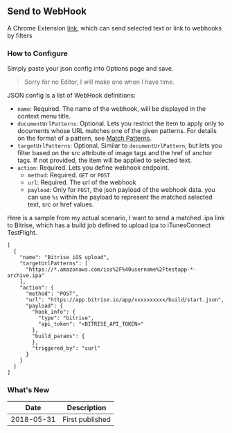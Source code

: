 ## Send to WebHook

A Chrome Extension [link](), which can send selected text or link to webhooks by filters


### How to Configure

Simply paste your json config into Options page and save.
> Sorry for no Editor, I will make one when I have time.

JSON config is a list of WebHook definitions:
- `name`: Required. The name of the webhook, will be displayed in the context menu title.
- `documentUrlPatterns`: Optional. Lets you restrict the item to apply only to documents whose URL matches one of the given patterns. For details on the format of a pattern, see [Match Patterns](https://developer.chrome.com/extensions/match_patterns).
- `targetUrlPatterns`: Optional. Similar to `documentUrlPattern`, but lets you filter based on the src attribute of image tags and the href of anchor tags. If not provided, the item will be applied to selected text.
- `action`: Required. Lets you define webhook endpoint.
  - `method`: Required. `GET` or `POST`
  - `url`: Required. The url of the webhook
  - `payload`: Only for `POST`, the json payload of the webhook data. you can use `%s` within the payload to represent the matched selected text, src or href values.

Here is a sample from my actual scenario, I want to send a matched .ipa link to Bitrise, which has a build job defined to upload ipa to iTunesConnect TestFlight.
```
[
  {
    "name": "Bitrise iOS upload",
    "targetUrlPatterns": [
      "https://*.amazonaws.com/ios%2F%40username%2Ftestapp-*-archive.ipa"
    ],
    "action": {
      "method": "POST",
      "url": "https://app.bitrise.io/app/xxxxxxxxxx/build/start.json",
      "payload": {
        "hook_info": {
          "type": "bitrise",
          "api_token": "<BITRISE_API_TOKEN>"
        },
        "build_params": {
        },
        "triggered_by": "curl"
      }
    }
  }
]
```

### What's New
| Date | Description |
| ---- | ----------- |
| 2018-05-31 | First published |
